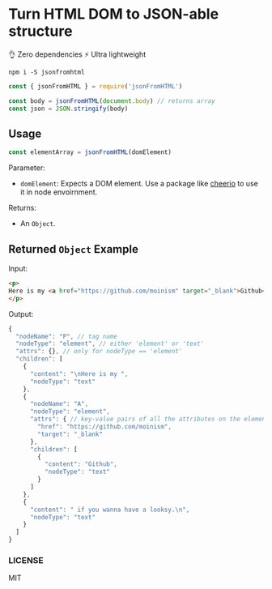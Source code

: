 # Turn HTML DOM to JSON-able structure

👌 Zero dependencies ⚡️ Ultra lightweight

```
npm i -S jsonfromhtml
```

```js
const { jsonFromHTML } = require('jsonFromHTML')

const body = jsonFromHTML(document.body) // returns array
const json = JSON.stringify(body)
```

## Usage

```js
const elementArray = jsonFromHTML(domElement)
```

Parameter:
 - `domElement`: Expects a DOM element. Use a package like [cheerio](https://www.npmjs.com/package/cheerio) to use it in node envoirnment.


Returns:
- An `Object`.

## Returned `Object` Example

Input:

```html
<p>
Here is my <a href="https://github.com/moinism" target="_blank">Github</a> if you wanna have a looksy.
</p>
```

Output:

```js
{
  "nodeName": "P", // tag name
  "nodeType": "element", // either 'element' or 'text'
  "attrs": {}, // only for nodeType == 'element'
  "children": [
    {
      "content": "\nHere is my ",
      "nodeType": "text"
    },
    {
      "nodeName": "A",
      "nodeType": "element",
      "attrs": { // key-value pairs of all the attributes on the element.
        "href": "https://github.com/moinism",
        "target": "_blank"
      },
      "children": [
        {
          "content": "Github",
          "nodeType": "text"
        }
      ]
    },
    {
      "content": " if you wanna have a looksy.\n",
      "nodeType": "text"
    }
  ]
}
```


### LICENSE

MIT